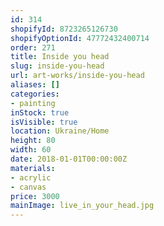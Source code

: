 ```yaml
---
id: 314
shopifyId: 8723265126730
shopifyOptionId: 47772432400714
order: 271
title: Inside you head
slug: inside-you-head
url: art-works/inside-you-head
aliases: []
categories:
- painting
inStock: true
isVisible: true
location: Ukraine/Home
height: 80
width: 60
date: 2018-01-01T00:00:00Z
materials:
- acrylic
- canvas
price: 3000
mainImage: live_in_your_head.jpg
---
```

